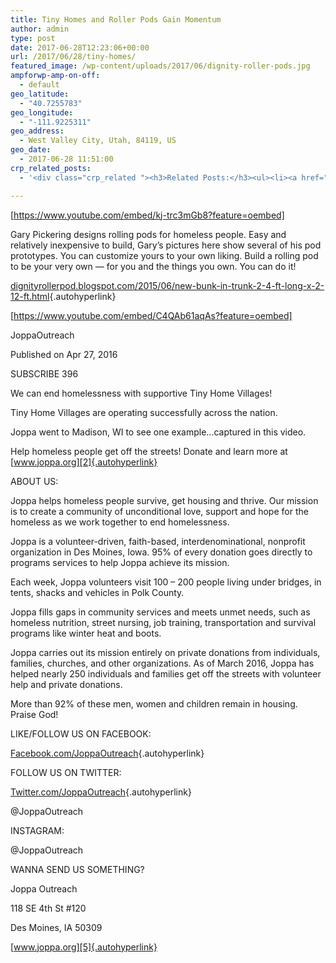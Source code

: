 ```yaml
---
title: Tiny Homes and Roller Pods Gain Momentum
author: admin
type: post
date: 2017-06-28T12:23:06+00:00
url: /2017/06/28/tiny-homes/
featured_image: /wp-content/uploads/2017/06/dignity-roller-pods.jpg
ampforwp-amp-on-off:
  - default
geo_latitude:
  - "40.7255783"
geo_longitude:
  - "-111.9225311"
geo_address:
  - West Valley City, Utah, 84119, US
geo_date:
  - 2017-06-28 11:51:00
crp_related_posts:
  - '<div class="crp_related "><h3>Related Posts:</h3><ul><li><a href="https://scdhub.org/2017/12/25/wastewater-treatment-and-biosolids-management/"    ><img src="https://scdhub.org/wp-content/uploads/2017/12/wastewater-treatment-and-biosoli-150x150.jpg" alt="Wastewater treatment and Biosolids management" title="Wastewater treatment and Biosolids management" width="150" height="150" class="crp_thumb crp_featured" /><span class="crp_title">Wastewater treatment and Biosolids management</span></a></li><li><a href="https://scdhub.org/2018/01/06/household-and-neighborhood-sanitation-infrastructures-excreta-wastewater-disposal-in-developing-countries/"    ><img src="https://scdhub.org/wp-content/plugins/contextual-related-posts/default.png" alt="Household and neighborhood Sanitation Infrastructures: Excreta, wastewater disposal in developing countries" title="Household and neighborhood Sanitation Infrastructures: Excreta, wastewater disposal in developing countries" width="150" height="150" class="crp_thumb crp_default" /><span class="crp_title">Household and neighborhood Sanitation&hellip;</span></a></li><li><a href="https://scdhub.org/2017/12/29/walking-in-sabinas-shoes-world-vision/"    ><img src="https://scdhub.org/wp-content/uploads/2017/12/walking-in-sabinas-shoes-world-v-150x150.jpg" alt="Walking in Sabinas Shoes &#8211; World Vision" title="Walking in Sabinas Shoes &#8211; World Vision" width="150" height="150" class="crp_thumb crp_featured" /><span class="crp_title">Walking in Sabinas Shoes &#8211; World Vision</span></a></li><li><a href="https://scdhub.org/2017/07/28/8006/"    ><img src="https://scdhub.org/wp-content/uploads/2017/07/hqdefault-150x150.jpg" alt="Music" title="Music" width="150" height="150" class="crp_thumb crp_featured" /><span class="crp_title">Music</span></a></li><li><a href="https://scdhub.org/founding-board/"    ><img src="https://scdhub.org/wp-content/uploads/2017/04/Screen-Shot-2017-08-14-at-11.39.28-AM-150x150.png" alt="Founding Board" title="Founding Board" width="150" height="150" class="crp_thumb crp_correctfirst" /><span class="crp_title">Founding Board</span></a></li><li><a href="https://scdhub.org/2017/12/29/women-and-water-a-video-by-water-for-people-3/"    ><img src="https://scdhub.org/wp-content/uploads/2017/12/women-and-water-a-video-by-water-150x150.jpg" alt="Women and Water &#8211; a Video by Water For People" title="Women and Water &#8211; a Video by Water For People" width="150" height="150" class="crp_thumb crp_featured" /><span class="crp_title">Women and Water &#8211; a Video by Water For People</span></a></li></ul><div class="crp_clear"></div></div>'

---
```

[https://www.youtube.com/embed/kj-trc3mGb8?feature=oembed]

Gary Pickering designs rolling pods for homeless people. Easy and relatively inexpensive to build, Gary&#8217;s pictures here show several of his pod prototypes. You can customize yours to your own liking. Build a rolling pod to be your very own &#8212; for you and the things you own. You can do it!

[dignityrollerpod.blogspot.com/2015/06/new-bunk-in-trunk-2-4-ft-long-x-2-12-ft.html][1]{.autohyperlink}

[https://www.youtube.com/embed/C4QAb61aqAs?feature=oembed]

JoppaOutreach
  
Published on Apr 27, 2016
  
SUBSCRIBE 396
  
We can end homelessness with supportive Tiny Home Villages!
  
Tiny Home Villages are operating successfully across the nation.
  
Joppa went to Madison, WI to see one example&#8230;captured in this video.
  
Help homeless people get off the streets! Donate and learn more at [www.joppa.org][2]{.autohyperlink}

ABOUT US:
  
Joppa helps homeless people survive, get housing and thrive. Our mission is to create a community of unconditional love, support and hope for the homeless as we work together to end homelessness. 

Joppa is a volunteer-driven, faith-based, interdenominational, nonprofit organization in Des Moines, Iowa. 95% of every donation goes directly to programs services to help Joppa achieve its mission.

Each week, Joppa volunteers visit 100 – 200 people living under bridges, in tents, shacks and vehicles in Polk County.

Joppa fills gaps in community services and meets unmet needs, such as homeless nutrition, street nursing, job training, transportation and survival programs like winter heat and boots.

Joppa carries out its mission entirely on private donations from individuals, families, churches, and other organizations. As of March 2016, Joppa has helped nearly 250 individuals and families get off the streets with volunteer help and private donations.

More than 92% of these men, women and children remain in housing. Praise God!

LIKE/FOLLOW US ON FACEBOOK:
  
[Facebook.com/JoppaOutreach][3]{.autohyperlink}

FOLLOW US ON TWITTER:
  
[Twitter.com/JoppaOutreach][4]{.autohyperlink}
  
@JoppaOutreach

INSTAGRAM:
  
@JoppaOutreach

WANNA SEND US SOMETHING?
  
Joppa Outreach
  
118 SE 4th St #120
  
Des Moines, IA 50309
  
[www.joppa.org][5]{.autohyperlink}

 [1]: http://dignityrollerpod.blogspot.com/2015/06/new-bunk-in-trunk-2-4-ft-long-x-2-12-ft.html
 [2]: https://www.joppa.org
 [3]: http://Facebook.com/JoppaOutreach
 [4]: http://Twitter.com/JoppaOutreach
 [5]: http://www.joppa.org